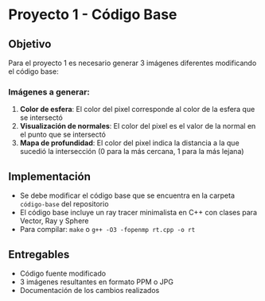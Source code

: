 # Proyecto 1 - Código Base

## Objetivo
Para el proyecto 1 es necesario generar 3 imágenes diferentes modificando el código base:

### Imágenes a generar:
1. **Color de esfera**: El color del pixel corresponde al color de la esfera que se intersectó
2. **Visualización de normales**: El color del pixel es el valor de la normal en el punto que se intersectó
3. **Mapa de profundidad**: El color del pixel indica la distancia a la que sucedió la intersección (0 para la más cercana, 1 para la más lejana)

## Implementación
- Se debe modificar el código base que se encuentra en la carpeta `código-base` del repositorio
- El código base incluye un ray tracer minimalista en C++ con clases para Vector, Ray y Sphere
- Para compilar: `make` o `g++ -O3 -fopenmp rt.cpp -o rt`

## Entregables
- Código fuente modificado
- 3 imágenes resultantes en formato PPM o JPG
- Documentación de los cambios realizados
